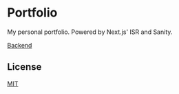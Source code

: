 # Portfolio

My personal portfolio. Powered by Next.js' ISR and Sanity.

[Backend](https://github.com/kylsgl/portfolio-backend)

## License

[MIT](https://github.com/kylsgl/portfolio/blob/main/LICENSE)

